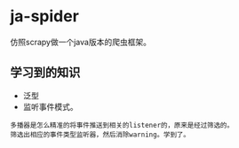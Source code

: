 # ja-spider
仿照scrapy做一个java版本的爬虫框架。


## 学习到的知识
- 泛型
- 监听事件模式。
```
多播器是怎么精准的将事件推送到相关的listener的，原来是经过筛选的。
筛选出相应的事件类型监听器，然后消除warning。学到了。
```






